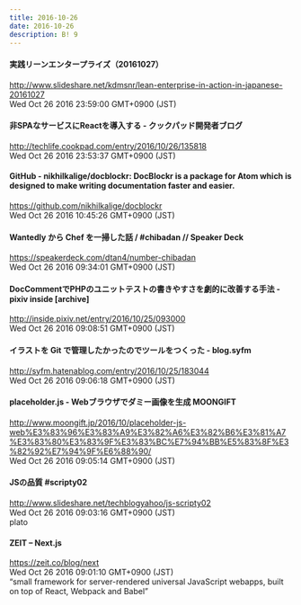 ```yaml
---
title: 2016-10-26
date: 2016-10-26
description: B! 9
---
```


#### 実践リーンエンタープライズ（20161027）
http://www.slideshare.net/kdmsnr/lean-enterprise-in-action-in-japanese-20161027<br>
Wed Oct 26 2016 23:59:00 GMT+0900 (JST)<br>


#### 非SPAなサービスにReactを導入する - クックパッド開発者ブログ
http://techlife.cookpad.com/entry/2016/10/26/135818<br>
Wed Oct 26 2016 23:53:37 GMT+0900 (JST)<br>


#### GitHub - nikhilkalige/docblockr: DocBlockr is a package for Atom which is designed to make writing documentation faster and easier.
https://github.com/nikhilkalige/docblockr<br>
Wed Oct 26 2016 10:45:26 GMT+0900 (JST)<br>


#### Wantedly から Chef を一掃した話 / #chibadan // Speaker Deck
https://speakerdeck.com/dtan4/number-chibadan<br>
Wed Oct 26 2016 09:34:01 GMT+0900 (JST)<br>


#### DocCommentでPHPのユニットテストの書きやすさを劇的に改善する手法 - pixiv inside [archive]
http://inside.pixiv.net/entry/2016/10/25/093000<br>
Wed Oct 26 2016 09:08:51 GMT+0900 (JST)<br>


#### イラストを Git で管理したかったのでツールをつくった - blog.syfm
http://syfm.hatenablog.com/entry/2016/10/25/183044<br>
Wed Oct 26 2016 09:06:18 GMT+0900 (JST)<br>


#### placeholder.js - Webブラウザでダミー画像を生成 MOONGIFT
http://www.moongift.jp/2016/10/placeholder-js-web%E3%83%96%E3%83%A9%E3%82%A6%E3%82%B6%E3%81%A7%E3%83%80%E3%83%9F%E3%83%BC%E7%94%BB%E5%83%8F%E3%82%92%E7%94%9F%E6%88%90/<br>
Wed Oct 26 2016 09:05:14 GMT+0900 (JST)<br>


#### JSの品質 #scripty02
http://www.slideshare.net/techblogyahoo/js-scripty02<br>
Wed Oct 26 2016 09:03:16 GMT+0900 (JST)<br>
plato


#### ZEIT – Next.js
https://zeit.co/blog/next<br>
Wed Oct 26 2016 09:01:10 GMT+0900 (JST)<br>
“small framework for server-rendered universal JavaScript webapps, built on top of React, Webpack and Babel”


